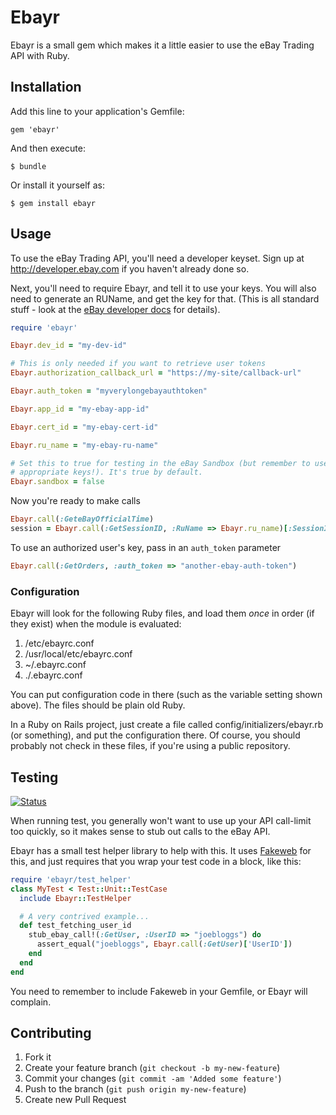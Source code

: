 # Ebayr

Ebayr is a small gem which makes it a little easier to use the eBay Trading API
with Ruby.

## Installation

Add this line to your application's Gemfile:

    gem 'ebayr'

And then execute:

    $ bundle

Or install it yourself as:

    $ gem install ebayr

## Usage

To use the eBay Trading API, you'll need a developer keyset. Sign up at
http://developer.ebay.com if you haven't already done so.

Next, you'll need to require Ebayr, and tell it to use your keys. You will also
need to generate an RUName, and get the key for that. (This is all standard
stuff - look at the [eBay developer docs][1] for details).

```ruby
require 'ebayr'

Ebayr.dev_id = "my-dev-id"

# This is only needed if you want to retrieve user tokens
Ebayr.authorization_callback_url = "https://my-site/callback-url"

Ebayr.auth_token = "myverylongebayauthtoken"

Ebayr.app_id = "my-ebay-app-id"

Ebayr.cert_id = "my-ebay-cert-id"

Ebayr.ru_name = "my-ebay-ru-name"

# Set this to true for testing in the eBay Sandbox (but remember to use the
# appropriate keys!). It's true by default.
Ebayr.sandbox = false
```

Now you're ready to make calls
```ruby
Ebayr.call(:GeteBayOfficialTime)
session = Ebayr.call(:GetSessionID, :RuName => Ebayr.ru_name)[:SessionID]
```

To use an authorized user's key, pass in an `auth_token` parameter
```ruby
Ebayr.call(:GetOrders, :auth_token => "another-ebay-auth-token")
```


### Configuration

Ebayr will look for the following Ruby files, and load them *once* in order (if
they exist) when the module is evaluated:

1. /etc/ebayrc.conf
2. /usr/local/etc/ebayrc.conf
3. ~/.ebayrc.conf
4. ./.ebayrc.conf

You can put configuration code in there (such as the variable setting shown
above). The files should be plain old Ruby.

In a Ruby on Rails project, just create a file called
config/initializers/ebayr.rb (or something), and put the configuration there. Of
course, you should probably not check in these files, if you're using a public
repository.

## Testing

[![Status](https://travis-ci.org/bjjb/ebayr.png?branch=master)](https://travis-ci.org/bjjb/ebayr)

When running test, you generally won't want to use up your API call-limit too
quickly, so it makes sense to stub out calls to the eBay API.

Ebayr has a small test helper library to help with this. It uses [Fakeweb][2]
for this, and just requires that you wrap your test code in a block, like this:

```ruby
require 'ebayr/test_helper'
class MyTest < Test::Unit::TestCase
  include Ebayr::TestHelper

  # A very contrived example...
  def test_fetching_user_id
    stub_ebay_call!(:GetUser, :UserID => "joebloggs") do
      assert_equal("joebloggs", Ebayr.call(:GetUser)['UserID'])
    end
  end
end
```

You need to remember to include Fakeweb in your Gemfile, or Ebayr will complain.

## Contributing

1. Fork it
2. Create your feature branch (`git checkout -b my-new-feature`)
3. Commit your changes (`git commit -am 'Added some feature'`)
4. Push to the branch (`git push origin my-new-feature`)
5. Create new Pull Request

[1]: http://developer.ebay.com
[2]: http://fakeweb.rubyforge.org
